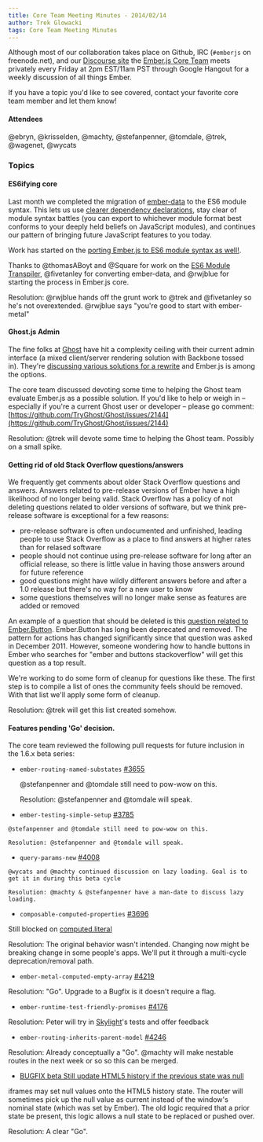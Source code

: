 ```yaml
--- 
title: Core Team Meeting Minutes - 2014/02/14
author: Trek Glowacki
tags: Core Team Meeting Minutes
---
```


Although most of our collaboration takes place on Github, IRC 
(`#emberjs` on freenode.net), and our [Discourse site](http://discuss.emberjs.com/)
the [Ember.js Core Team](/team) meets privately every 
Friday at 2pm EST/11am PST through Google Hangout for a weekly 
discussion of all things Ember.

If you have a topic you'd like to see covered, contact your favorite
core team member and let them know!

#### Attendees
@ebryn, @krisselden, @machty, @stefanpenner, @tomdale, @trek, @wagenet, @wycats


### Topics
#### ES6ifying core
Last month we completed the migration of [ember-data](https://github.com/emberjs) to the ES6 module syntax. This lets us use [clearer dependency declarations](https://github.com/emberjs/data/blob/master/packages/ember-data/lib/serializers/rest_serializer.js#L5-L8), stay clear of module syntax battles (you can export to whichever module format best conforms to your deeply held beliefs on JavaScript modules), and continues our pattern of bringing future JavaScript features to you today.

Work has started on the [porting Ember.js to ES6 module syntax as well!](https://github.com/emberjs/ember.js/commit/8c0a52cb10efbaede8e14cca24fa5c05bcf121ff).

Thanks to @thomasABoyt and @Square for work on the [ES6 Module Transpiler](https://github.com/square/es6-module-transpiler), @fivetanley for converting ember-data, and @rwjblue for starting the process in Ember.js core.

Resolution: @rwjblue hands off the grunt work to @trek and @fivetanley so he's not overextended. @rwjblue says "you're good to start with ember-metal"


#### Ghost.js Admin
The fine folks at [Ghost](https://ghost.org/) have hit a complexity ceiling with their current admin interface (a mixed client/server rendering solution with Backbone tossed in). They're [discussing various solutions for a rewrite](https://github.com/TryGhost/Ghost/issues/2144) and Ember.js is among the options.

The core team discussed devoting some time to helping the Ghost team evaluate Ember.js as a possible solution.
If you'd like to help or weigh in – especially if you're a current Ghost user or developer – please go comment: [https://github.com/TryGhost/Ghost/issues/2144](https://github.com/TryGhost/Ghost/issues/2144)

Resolution: @trek will devote some time to helping the Ghost team. Possibly on a small spike.

#### Getting rid of old Stack Overflow questions/answers
We frequently get comments about older Stack Overflow questions and answers. Answers
related to pre-release versions of Ember have a high likelihood of no longer being valid.
Stack Overflow has a policy of not deleting questions related to older versions of software,
but we think pre-release software is exceptional for a few reasons:
    
  * pre-release software is often undocumented and unfinished, leading people to use
    Stack Overflow as a place to find answers at higher rates than for relased software
  * people should not continue using pre-release software for long after an official
    release, so there is little value in having those answers around for future reference
  * good questions might have wildly different answers before and after a 1.0 release
    but there's no way for a new user to know
  * some questions themselves will no longer make sense as features are added or removed

An example of a question that should be deleted is this [question related to Ember.Button](http://stackoverflow.com/questions/8672287/ember-js-how-to-use-em-button). Ember.Button has long been deprecated and removed. The pattern for actions has changed significantly since that question was asked in December 2011. However, someone wondering how to handle buttons in Ember who searches for "ember and buttons stackoverflow" will get this question as a top result.


We're working to do some form of cleanup for questions like these. The first step is to compile a list of ones the community feels should be removed. With that list we'll apply some form of cleanup.

Resolution: @trek will get this list created somehow.

#### Features pending 'Go' decision.
The core team reviewed the following pull requests for future inclusion in the 1.6.x beta series:

  *  `ember-routing-named-substates` [#3655](https://github.com/emberjs/ember.js/pull/3655)
    
      @stefanpenner and @tomdale still need to pow-wow on this.

      Resolution: @stefanpenner and @tomdale will speak.

  *  `ember-testing-simple-setup` [#3785](https://github.com/emberjs/ember.js/pull/3785)

    @stefanpenner and @tomdale still need to pow-wow on this.

    Resolution: @stefanpenner and @tomdale will speak.

  *  `query-params-new` [#4008](https://github.com/emberjs/ember.js/pull/4008)
    
    @wycats and @machty continued discussion on lazy loading. Goal is to get it in during this beta cycle
  
    Resolution: @machty & @stefanpenner have a man-date to discuss lazy loading.

  *  `composable-computed-properties` [#3696](https://github.com/emberjs/ember.js/pull/3696)
  
  Still blocked on [computed.literal](https://github.com/emberjs/ember.js/pull/4185)


  Resolution: The original behavior wasn't intended. Changing now might be breaking change
  in some people's apps. We'll put it through a multi-cycle deprecation/removal path.

  *  `ember-metal-computed-empty-array` [#4219](https://github.com/emberjs/ember.js/pull/4219)

  Resolution: "Go". Upgrade to a Bugfix is it doesn't require a flag.

  *  `ember-runtime-test-friendly-promises` [#4176](https://github.com/emberjs/ember.js/pull/4176)

  Resolution: Peter will try in [Skylight](https://www.skylight.io/)'s tests and
  offer feedback

  *  `ember-routing-inherits-parent-model` [#4246](https://github.com/emberjs/ember.js/pull/4246)

  Resolution: Already conceptually a "Go". @machty will make nestable routes in the next week or so so this can be merged.


  * [BUGFIX beta Still update HTML5 history if the previous state was null](https://github.com/emberjs/ember.js/pull/4235)

  iframes may set null values onto the HTML5 history state. The router will sometimes pick up the null value as current
  instead of the window's nominal state (which was set by Ember). The old logic required that a prior state be present, 
  this logic allows a null state to be replaced or pushed over.


  Resolution: A clear "Go".
  
